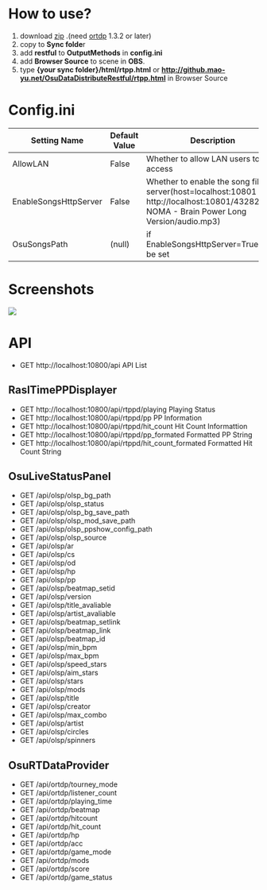 # How to use?
1. download [zip](https://github.com/KedamaOvO/OsuDataDistributeRestful/releases) .(need [ortdp](https://github.com/KedamaOvO/OsuRTDataProvider-Release/releases) 1.3.2 or later)
2. copy to **Sync folde**r
3. add **restful** to **OutputMethods** in **config.ini**
4. add **Browser Source** to scene in **OBS**. 
5. type **{your sync folder}/html/rtpp.html** or **http://github.mao-yu.net/OsuDataDistributeRestful/rtpp.html** in Browser Source

# Config.ini
| Setting Name | Default Value | Description |
| ----|----|----|
| AllowLAN | False | Whether to allow LAN users to access |
| EnableSongsHttpServer | False |Whether to enable the song file server(host=localhost:10801 e.g: http://localhost:10801/432822 NOMA - Brain Power Long Version/audio.mp3)|
| OsuSongsPath| (null) |if EnableSongsHttpServer=True,Must be set|

# Screenshots
![](https://image.prntscr.com/image/09uQzDbjR2yTXqOmTbsuRw.png)

# API
* GET http://localhost:10800/api API List

## RaslTimePPDisplayer
* GET http://localhost:10800/api/rtppd/playing Playing Status
* GET http://localhost:10800/api/rtppd/pp PP Information
* GET http://localhost:10800/api/rtppd/hit_count Hit Count Informattion
* GET http://localhost:10800/api/rtppd/pp_formated Formatted PP String
* GET http://localhost:10800/api/rtppd/hit_count_formated Formatted Hit Count String

## OsuLiveStatusPanel
* GET /api/olsp/olsp_bg_path
* GET /api/olsp/olsp_status
* GET /api/olsp/olsp_bg_save_path
* GET /api/olsp/olsp_mod_save_path
* GET /api/olsp/olsp_ppshow_config_path
* GET /api/olsp/olsp_source
* GET /api/olsp/ar
* GET /api/olsp/cs
* GET /api/olsp/od
* GET /api/olsp/hp
* GET /api/olsp/pp
* GET /api/olsp/beatmap_setid
* GET /api/olsp/version
* GET /api/olsp/title_avaliable
* GET /api/olsp/artist_avaliable
* GET /api/olsp/beatmap_setlink
* GET /api/olsp/beatmap_link
* GET /api/olsp/beatmap_id
* GET /api/olsp/min_bpm
* GET /api/olsp/max_bpm
* GET /api/olsp/speed_stars
* GET /api/olsp/aim_stars
* GET /api/olsp/stars
* GET /api/olsp/mods
* GET /api/olsp/title
* GET /api/olsp/creator
* GET /api/olsp/max_combo
* GET /api/olsp/artist
* GET /api/olsp/circles
* GET /api/olsp/spinners

## OsuRTDataProvider
* GET /api/ortdp/tourney_mode
* GET /api/ortdp/listener_count
* GET /api/ortdp/playing_time
* GET /api/ortdp/beatmap
* GET /api/ortdp/hitcount
* GET /api/ortdp/hit_count
* GET /api/ortdp/hp
* GET /api/ortdp/acc
* GET /api/ortdp/game_mode
* GET /api/ortdp/mods
* GET /api/ortdp/score
* GET /api/ortdp/game_status
